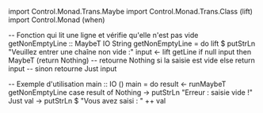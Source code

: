 import Control.Monad.Trans.Maybe
import Control.Monad.Trans.Class (lift)
import Control.Monad (when)

-- Fonction qui lit une ligne et vérifie qu'elle n'est pas vide
getNonEmptyLine :: MaybeT IO String
getNonEmptyLine = do
    lift $ putStrLn "Veuillez entrer une chaîne non vide :"
    input <- lift getLine
    if null input
        then MaybeT (return Nothing)  -- retourne Nothing si la saisie est vide
        else return input             -- sinon retourne Just input

-- Exemple d'utilisation
main :: IO ()
main = do
    result <- runMaybeT getNonEmptyLine
    case result of
        Nothing  -> putStrLn "Erreur : saisie vide !"
        Just val -> putStrLn $ "Vous avez saisi : " ++ val

